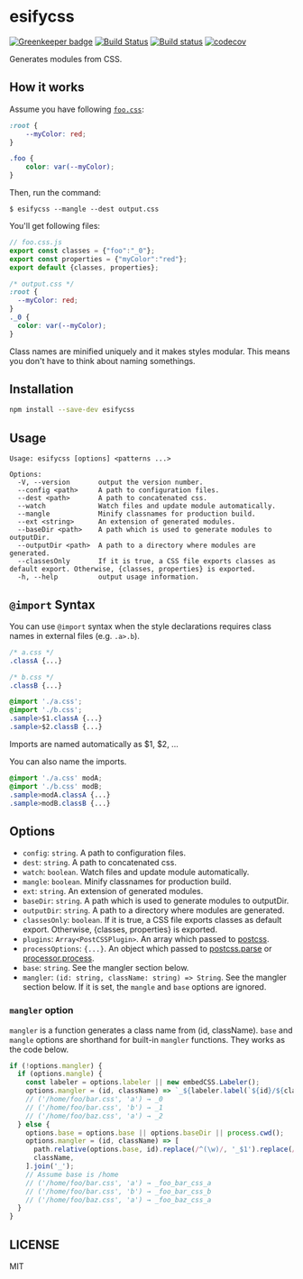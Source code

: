 # esifycss

[![Greenkeeper badge](https://badges.greenkeeper.io/kei-ito/esifycss.svg)](https://greenkeeper.io/)
[![Build Status](https://travis-ci.org/kei-ito/esifycss.svg?branch=master)](https://travis-ci.org/kei-ito/esifycss)
[![Build status](https://ci.appveyor.com/api/projects/status/github/kei-ito/esifycss?branch=master&svg=true)](https://ci.appveyor.com/project/kei-ito/esifycss/branch/master)
[![codecov](https://codecov.io/gh/kei-ito/esifycss/branch/master/graph/badge.svg)](https://codecov.io/gh/kei-ito/esifycss)

Generates modules from CSS.

## How it works

Assume you have following [`foo.css`](sample/foo.css):

```css
:root {
    --myColor: red;
}

.foo {
    color: var(--myColor);
}
```

Then, run the command:

```
$ esifycss --mangle --dest output.css
```

You'll get following files:

```javascript
// foo.css.js
export const classes = {"foo":"_0"};
export const properties = {"myColor":"red"};
export default {classes, properties};
```

```css
/* output.css */
:root {
  --myColor: red;
}
._0 {
  color: var(--myColor);
}
```

Class names are minified uniquely and it makes styles modular.
This means you don't have to think about naming somethings.

## Installation

```bash
npm install --save-dev esifycss
```

## Usage

```
Usage: esifycss [options] <patterns ...>

Options:
  -V, --version       output the version number.
  --config <path>     A path to configuration files.
  --dest <path>       A path to concatenated css.
  --watch             Watch files and update module automatically.
  --mangle            Minify classnames for production build.
  --ext <string>      An extension of generated modules.
  --baseDir <path>    A path which is used to generate modules to outputDir.
  --outputDir <path>  A path to a directory where modules are generated.
  --classesOnly       If it is true, a CSS file exports classes as default export. Otherwise, {classes, properties} is exported.
  -h, --help          output usage information.
```

## `@import` Syntax

You can use `@import` syntax when the style declarations requires class names in external files (e.g. `.a>.b`).

```css
/* a.css */
.classA {...}
```

```css
/* b.css */
.classB {...}
```

```css
@import './a.css';
@import './b.css';
.sample>$1.classA {...}
.sample>$2.classB {...}
```

Imports are named automatically as $1, $2, ...

You can also name the imports.

```css
@import './a.css' modA;
@import './b.css' modB;
.sample>modA.classA {...}
.sample>modB.classB {...}
```

## Options

- `config`: `string`. A path to configuration files.
- `dest`: `string`. A path to concatenated css.
- `watch`: `boolean`. Watch files and update module automatically.
- `mangle`: `boolean`. Minify classnames for production build.
- `ext`: `string`. An extension of generated modules.
- `baseDir`: `string`. A path which is used to generate modules to outputDir.
- `outputDir`: `string`. A path to a directory where modules are generated.
- `classesOnly`: `boolean`. If it is true, a CSS file exports classes as default export. Otherwise, {classes, properties} is exported.
- `plugins`: `Array<PostCSSPlugin>`. An array which passed to [postcss](http://api.postcss.org/postcss.html).
- `processOptions`: `{...}`. An object which passed to [postcss.parse](http://api.postcss.org/postcss.html#.parse) or [processor.process](http://api.postcss.org/Processor.html#process).
- `base`: `string`. See the mangler section below.
- `mangler`: `(id: string, className: string) => String`. See the mangler section below. If it is set, the `mangle` and `base` options are ignored.

### `mangler` option

`mangler` is a function generates a class name from (id, className).
`base` and `mangle` options are shorthand for built-in `mangler` functions.
They works as the code below.

```javascript
if (!options.mangler) {
  if (options.mangle) {
    const labeler = options.labeler || new embedCSS.Labeler();
    options.mangler = (id, className) => `_${labeler.label(`${id}/${className}`)}`;
    // ('/home/foo/bar.css', 'a') → _0
    // ('/home/foo/bar.css', 'b') → _1
    // ('/home/foo/baz.css', 'a') → _2
  } else {
    options.base = options.base || options.baseDir || process.cwd();
    options.mangler = (id, className) => [
      path.relative(options.base, id).replace(/^(\w)/, '_$1').replace(/[^\w]+/g, '_'),
      className,
    ].join('_');
    // Assume base is /home
    // ('/home/foo/bar.css', 'a') → _foo_bar_css_a
    // ('/home/foo/bar.css', 'b') → _foo_bar_css_b
    // ('/home/foo/baz.css', 'a') → _foo_baz_css_a
  }
}
```

## LICENSE

MIT
